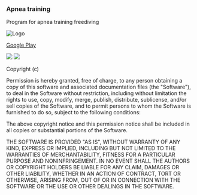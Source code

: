### Apnea training
Program for apnea training freediving

![Logo](https://lh3.googleusercontent.com/xH17kxOc58sOw8C4iO9XOWGUtcnibeGfvzVxuAPYqrvBwCExeW7A_jTcQLlyVEhU0S0=w300-rw)

[Google Play](https://play.google.com/store/apps/details?id=ru.megazlo.apnea)

![](https://lh3.googleusercontent.com/pp6bgMP80CNF9o6YZCNJM9n_nV8qJBA6jZb2n73CE616SwqqHDGgz0jXAvHpqUcxobi8=h900-rw)
![](https://lh3.googleusercontent.com/PMy7DigqLAGKMLD9s0ILPrV9tnEzvPc0CUmp43KL-timQHJdWh9EauFlyGcYRD-6LMo=h900-rw)

Copyright (c) <year> <copyright holders>

Permission is hereby granted, free of charge, to any person obtaining a copy of this software and associated documentation files (the "Software"), to deal in the Software without restriction, including without limitation the rights to use, copy, modify, merge, publish, distribute, sublicense, and/or sell copies of the Software, and to permit persons to whom the Software is furnished to do so, subject to the following conditions:

The above copyright notice and this permission notice shall be included in all copies or substantial portions of the Software.

THE SOFTWARE IS PROVIDED "AS IS", WITHOUT WARRANTY OF ANY KIND, EXPRESS OR IMPLIED, INCLUDING BUT NOT LIMITED TO THE WARRANTIES OF MERCHANTABILITY, FITNESS FOR A PARTICULAR PURPOSE AND NONINFRINGEMENT. IN NO EVENT SHALL THE AUTHORS OR COPYRIGHT HOLDERS BE LIABLE FOR ANY CLAIM, DAMAGES OR OTHER LIABILITY, WHETHER IN AN ACTION OF CONTRACT, TORT OR OTHERWISE, ARISING FROM, OUT OF OR IN CONNECTION WITH THE SOFTWARE OR THE USE OR OTHER DEALINGS IN THE SOFTWARE.
